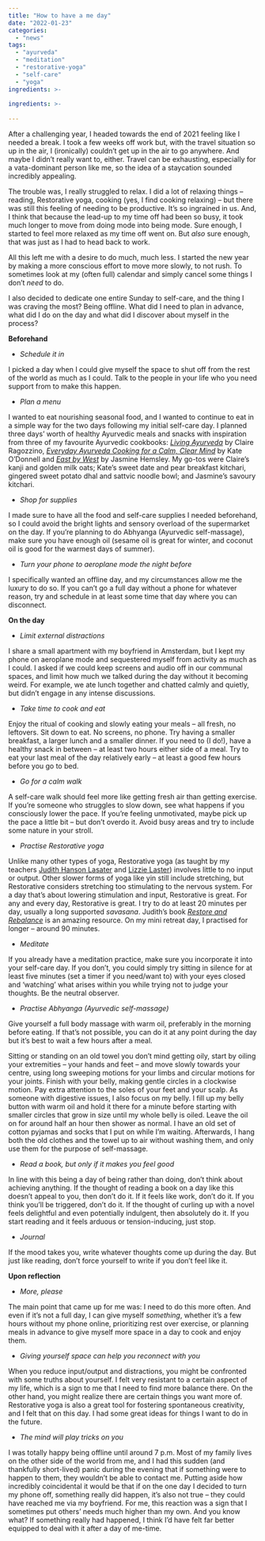 ```yaml
---
title: "How to have a me day"
date: "2022-01-23"
categories: 
  - "news"
tags: 
  - "ayurveda"
  - "meditation"
  - "restorative-yoga"
  - "self-care"
  - "yoga"
ingredients: >-
  
ingredients: >-
  
---
```

After a challenging year, I headed towards the end of 2021 feeling like I needed a break. I took a few weeks off work but, with the travel situation so up in the air, I (ironically) couldn’t get up in the air to go anywhere. And maybe I didn’t really want to, either. Travel can be exhausting, especially for a vata-dominant person like me, so the idea of a staycation sounded incredibly appealing.

The trouble was, I really struggled to relax. I did a lot of relaxing things – reading, Restorative yoga, cooking (yes, I find cooking relaxing) – but there was still this feeling of needing to be productive. It’s so ingrained in us. And, I think that because the lead-up to my time off had been so busy, it took much longer to move from doing mode into being mode. Sure enough, I started to feel more relaxed as my time off went on. But _also_ sure enough, that was just as I had to head back to work.

All this left me with a desire to do much, much less. I started the new year by making a more conscious effort to move more slowly, to not rush. To sometimes look at my (often full) calendar and simply cancel some things I don’t _need_ to do.

I also decided to dedicate one entire Sunday to self-care, and the thing I was craving the most? Being offline. What did I need to plan in advance, what did I do on the day and what did I discover about myself in the process?

**Beforehand**

- _Schedule it in_

I picked a day when I could give myself the space to shut off from the rest of the world as much as I could. Talk to the people in your life who you need support from to make this happen.

- _Plan a menu_

I wanted to eat nourishing seasonal food, and I wanted to continue to eat in a simple way for the two days following my initial self-care day. I planned three days’ worth of healthy Ayurvedic meals and snacks with inspiration from three of my favourite Ayurvedic cookbooks: _[Living Ayurveda](https://vidyaliving.com/book/)_ by Claire Ragozzino, _[Everyday Ayurveda Cooking for a Calm, Clear Mind](https://www.kateodonnell.yoga/blog/2018/4/6/book-release-everyday-ayurveda-cooking-for-a-calm-clear-mind)_ by Kate O’Donnell and _[East by West](https://www.jasminehemsley.com/east-by-west)_ by Jasmine Hemsley. My go-tos were Claire’s kanji and golden milk oats; Kate’s sweet date and pear breakfast kitchari, gingered sweet potato dhal and sattvic noodle bowl; and Jasmine’s savoury kitchari.

- _Shop for supplies_

I made sure to have all the food and self-care supplies I needed beforehand, so I could avoid the bright lights and sensory overload of the supermarket on the day. If you’re planning to do Abhyanga (Ayurvedic self-massage), make sure you have enough oil (sesame oil is great for winter, and coconut oil is good for the warmest days of summer).

- _Turn your phone to aeroplane mode the night before_

I specifically wanted an offline day, and my circumstances allow me the luxury to do so. If you can’t go a full day without a phone for whatever reason, try and schedule in at least some time that day where you can disconnect.

**On the day**

- _Limit external distractions_

I share a small apartment with my boyfriend in Amsterdam, but I kept my phone on aeroplane mode and sequestered myself from activity as much as I could. I asked if we could keep screens and audio off in our communal spaces, and limit how much we talked during the day without it becoming weird. For example, we ate lunch together and chatted calmly and quietly, but didn’t engage in any intense discussions.

- _Take time to cook and eat_

Enjoy the ritual of cooking and slowly eating your meals – all fresh, no leftovers. Sit down to eat. No screens, no phone. Try having a smaller breakfast, a larger lunch and a smaller dinner. If you need to (I do!), have a healthy snack in between – at least two hours either side of a meal. Try to eat your last meal of the day relatively early – at least a good few hours before you go to bed.

- ­_Go for a calm walk_

A self-care walk should feel more like getting fresh air than getting exercise. If you’re someone who struggles to slow down, see what happens if you consciously lower the pace. If you’re feeling unmotivated, maybe pick up the pace a little bit – but don’t overdo it. Avoid busy areas and try to include some nature in your stroll.

- _Practise Restorative yoga_

Unlike many other types of yoga, Restorative yoga (as taught by my teachers [Judith Hanson Lasater](https://www.judithhansonlasater.com/) and [Lizzie Laster](https://www.lizzielasater.com/)) involves little to no input or output. Other slower forms of yoga like yin still include stretching, but Restorative considers stretching too stimulating to the nervous system. For a day that’s about lowering stimulation and input, Restorative is great. For any and every day, Restorative is great. I try to do at least 20 minutes per day, usually a long supported _savasana_. Judith’s book _[Restore and Rebalance](https://www.amazon.com/Judith-Hanson-Lasater/e/B00J56ZLYK/ref=as_li_ss_tl?ref=sr_ntt_srch_lnk_1&qid=1603464868&sr=8-1&linkCode=sl2&tag=judilasa-20&linkId=c17b0330c38ae8bfae89ef39c176f8d0&language=en_US)_ is an amazing resource. On my mini retreat day, I practised for longer – around 90 minutes.

- _Meditate_

If you already have a meditation practice, make sure you incorporate it into your self-care day. If you don’t, you could simply try sitting in silence for at least five minutes (set a timer if you need/want to) with your eyes closed and ‘watching’ what arises within you while trying not to judge your thoughts. Be the neutral observer.

- _Practise Abhyanga (Ayurvedic self-massage)_

Give yourself a full body massage with warm oil, preferably in the morning before eating. If that’s not possible, you can do it at any point during the day but it’s best to wait a few hours after a meal.

Sitting or standing on an old towel you don’t mind getting oily, start by oiling your extremities – your hands and feet – and move slowly towards your centre, using long sweeping motions for your limbs and circular motions for your joints. Finish with your belly, making gentle circles in a clockwise motion. Pay extra attention to the soles of your feet and your scalp. As someone with digestive issues, I also focus on my belly. I fill up my belly button with warm oil and hold it there for a minute before starting with smaller circles that grow in size until my whole belly is oiled. Leave the oil on for around half an hour then shower as normal. I have an old set of cotton pyjamas and socks that I put on while I’m waiting. Afterwards, I hang both the old clothes and the towel up to air without washing them, and only use them for the purpose of self-massage.

- _Read a book, but only if it makes you feel good_

In line with this being a day of being rather than doing, don’t think about achieving anything. If the thought of reading a book on a day like this doesn’t appeal to you, then don’t do it. If it feels like work, don’t do it. If you think you’ll be triggered, don’t do it. If the thought of curling up with a novel feels delightful and even potentially indulgent, then absolutely do it. If you start reading and it feels arduous or tension-inducing, just stop.

- _Journal_

If the mood takes you, write whatever thoughts come up during the day. But just like reading, don’t force yourself to write if you don’t feel like it.

**Upon reflection**

- _More, please_

The main point that came up for me was: I need to do this more often. And even if it’s not a full day, I can give myself _something_, whether it’s a few hours without my phone online, prioritizing rest over exercise, or planning meals in advance to give myself more space in a day to cook and enjoy them.

- _Giving yourself space can help you reconnect with you_

When you reduce input/output and distractions, you might be confronted with some truths about yourself. I felt very resistant to a certain aspect of my life, which is a sign to me that I need to find more balance there. On the other hand, you might realize there are certain things you want more of. Restorative yoga is also a great tool for fostering spontaneous creativity, and I felt that on this day. I had some great ideas for things I want to do in the future.

- _The mind will play tricks on you_

I was totally happy being offline until around 7 p.m. Most of my family lives on the other side of the world from me, and I had this sudden (and thankfully short-lived) panic during the evening that if something were to happen to them, they wouldn’t be able to contact me. Putting aside how incredibly coincidental it would be that if on the one day I decided to turn my phone off, something really did happen, it’s also not true – they could have reached me via my boyfriend. For me, this reaction was a sign that I sometimes put others’ needs much higher than my own. And you know what? If something really had happened, I think I’d have felt far better equipped to deal with it after a day of me-time.
